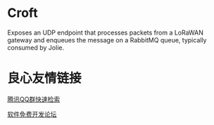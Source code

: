 Croft
=====

Exposes an UDP endpoint that processes packets from a LoRaWAN gateway and enqueues the message on a RabbitMQ queue, typically consumed by Jolie.


 # 良心友情链接

[腾讯QQ群快速检索](http://u.720life.cn/s/8cf73f7c)

[软件免费开发论坛](http://u.720life.cn/s/bbb01dc0)